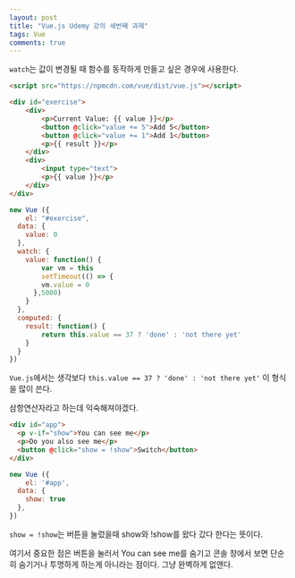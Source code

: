 ```yaml
---
layout: post
title: "Vue.js Udemy 강의 세번째 과제"
tags: Vue
comments: true
---
```


`watch`는 값이 변경될 때 함수를 동작하게 만들고 싶은 경우에 사용한다.

```html
<script src="https://npmcdn.com/vue/dist/vue.js"></script>

<div id="exercise">
    <div>
        <p>Current Value: {{ value }}</p>
        <button @click="value += 5">Add 5</button>
        <button @click="value += 1">Add 1</button>
        <p>{{ result }}</p>
    </div>
    <div>
        <input type="text">
        <p>{{ value }}</p>
    </div>
</div>
```

```javascript
new Vue ({
	el: "#exercise",
  data: {
    value: 0
  },
  watch: {
  	value: function() {
    	var vm = this
    	setTimeout(() => {
      	vm.value = 0
      },5000)
    }
  },
  computed: {
  	result: function() {
   		return this.value == 37 ? 'done' : 'not there yet'
    }
  }
})
```

`Vue.js`에서는 생각보다 `this.value == 37 ? 'done' : 'not there yet'` 이 형식을 많이 쓴다.

삼항연산자라고 하는데 익숙해져야겠다.

```html
<div id="app">
  <p v-if="show">You can see me</p>
  <p>Do you also see me</p>
  <button @click="show = !show">Switch</button>
</div>
```

```javascript
new Vue ({
	el: '#app',
  data: {
    show: true
  },
})
```

`show = !show`는 버튼을 눌렀을때 show와 !show를 왔다 갔다 한다는 뜻이다.

여기서 중요한 점은 버튼을 눌러서 You can see me를 숨기고 콘솔 창에서 보면 단순히 숨기거나 투명하게 하는게 아니라는 점이다. 그냥 완벽하게 없앤다.